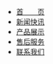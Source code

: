 
   <ul>
    <li><a class="on" href="#">首　　页</a></li>
    <li><a href="#">新闻快讯</a></li>
    <li><a href="#">产品展示</a></li>
    <li><a href="#">售后服务</a></li>
    <li><a href="#">联系我们</a></li>
  </ul>
